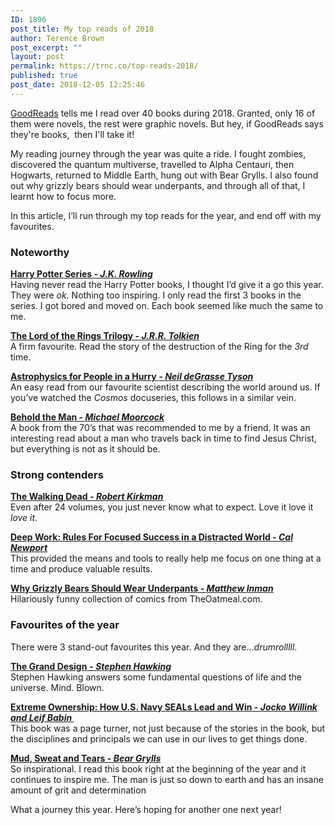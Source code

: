 ```yaml
---
ID: 1896
post_title: My top reads of 2018
author: Terence Brown
post_excerpt: ""
layout: post
permalink: https://trnc.co/top-reads-2018/
published: true
post_date: 2018-12-05 12:25:46
---
```

<!-- wp:paragraph -->
<p><a href="https://www.goodreads.com">GoodReads</a>&nbsp;tells me I read over 40 books during 2018. Granted, only 16 of them were novels, the rest were graphic novels. But hey, if GoodReads says they're books,&nbsp; then I'll take it!&nbsp;</p>
<!-- /wp:paragraph -->

<!-- wp:paragraph -->
<p>My reading journey through the year was quite a ride. I fought zombies, discovered the quantum multiverse, travelled to Alpha Centauri, then Hogwarts, returned to Middle Earth, hung out with Bear Grylls. I also found out why grizzly bears should wear underpants, and through all of that, I learnt how to focus more.<br></p>
<!-- /wp:paragraph -->

<!-- wp:paragraph -->
<p>In this article, I’ll run through my top reads for the year, and end off with my favourites.<br></p>
<!-- /wp:paragraph -->

<!-- wp:heading {"level":3} -->
<h3>Noteworthy<br></h3>
<!-- /wp:heading -->

<!-- wp:paragraph -->
<p><strong><a href="https://www.goodreads.com/search?q=harry+potter">Harry Potter Series -<em>&nbsp;</em></a></strong><em><strong><a href="https://www.goodreads.com/search?q=harry+potter">J.K. Rowling</a></strong></em><a href="https://www.goodreads.com/search?q=harry+potter"> </a><br>Having never read the Harry Potter books, I thought I’d give it a go this year. They were <em>ok</em>. Nothing too inspiring. I only read the first 3 books in the series. I got bored and moved on. Each book seemed like much the same to me.<br></p>
<!-- /wp:paragraph -->

<!-- wp:paragraph -->
<p><a href="https://www.goodreads.com/book/show/33.The_Lord_of_the_Rings"><strong>The Lord of the Rings Trilogy -<em>&nbsp;J.R.R. Tolkien</em></strong></a><br>A firm favourite. Read the story of the destruction of the Ring for the <em>3rd</em> time.<br></p>
<!-- /wp:paragraph -->

<!-- wp:paragraph -->
<p><strong><a href="https://www.goodreads.com/book/show/32191710-astrophysics-for-people-in-a-hurry">Astrophysics for People in a Hurry</a></strong><a href="https://www.goodreads.com/book/show/32191710-astrophysics-for-people-in-a-hurry"> </a><strong><a href="https://www.goodreads.com/book/show/32191710-astrophysics-for-people-in-a-hurry">- </a></strong><em><strong><a href="https://www.goodreads.com/book/show/32191710-astrophysics-for-people-in-a-hurry">Neil deGrasse Tyson</a></strong></em><br>An easy read from our favourite scientist describing the world around us. If you’ve watched the <em>Cosmos</em> docuseries, this follows in a similar vein.<br></p>
<!-- /wp:paragraph -->

<!-- wp:paragraph -->
<p><strong><a href="https://www.goodreads.com/book/show/60146.Behold_the_Man">Behold the Man - </a><em><a href="https://www.goodreads.com/book/show/60146.Behold_the_Man">Michael Moorcock</a></em></strong><br>A book from the <g class="gr_ gr_9 gr-alert gr_gramm gr_inline_cards gr_run_anim Grammar multiReplace" id="9" data-gr-id="9">70’s</g> that was recommended to me by a friend. It was an interesting read about a man who travels back in time to find Jesus Christ, but everything is not as it should be.<br></p>
<!-- /wp:paragraph -->

<!-- wp:heading {"level":3} -->
<h3>Strong contenders<br></h3>
<!-- /wp:heading -->

<!-- wp:paragraph -->
<p><strong><a href="https://www.goodreads.com/search?q=the+walking+dead">The Walking Dead - </a><em><a href="https://www.goodreads.com/search?q=the+walking+dead">Robert Kirkman</a></em></strong><br>Even after 24 volumes, you just never know what to expect. Love it love it <em>love it</em>.<br></p>
<!-- /wp:paragraph -->

<!-- wp:paragraph -->
<p><strong><a href="https://www.goodreads.com/book/show/25744928-deep-work">Deep Work: Rules For Focused Success in a Distracted World - </a><em><a href="https://www.goodreads.com/book/show/25744928-deep-work">Cal Newport</a></em></strong><br>This provided the means and tools to really help me focus on one thing at a time and produce valuable results.<br></p>
<!-- /wp:paragraph -->

<!-- wp:paragraph -->
<p><strong><a href="https://www.goodreads.com/book/show/17570208-why-grizzly-bears-should-wear-underpants">Why Grizzly Bears Should Wear Underpants - </a><em><a href="https://www.goodreads.com/book/show/17570208-why-grizzly-bears-should-wear-underpants">Matthew Inman</a></em></strong><br>Hilariously funny collection of comics from TheOatmeal.com.<br></p>
<!-- /wp:paragraph -->

<!-- wp:heading {"level":3} -->
<h3>Favourites of the year<br></h3>
<!-- /wp:heading -->

<!-- wp:paragraph -->
<p>There were 3 stand-out favourites this year. And they are...<em>drumrolllll</em>.<br></p>
<!-- /wp:paragraph -->

<!-- wp:paragraph -->
<p><strong><a href="https://www.goodreads.com/book/show/8520362-the-grand-design">The Grand Design</a></strong><a href="https://www.goodreads.com/book/show/8520362-the-grand-design"> <strong>- </strong></a><em><a href="https://www.goodreads.com/book/show/8520362-the-grand-design"><strong>Stephen Hawking</strong></a></em><br>Stephen Hawking answers some fundamental questions of life and the universe. Mind. Blown.<br></p>
<!-- /wp:paragraph -->

<!-- wp:paragraph -->
<p><strong><a href="https://www.goodreads.com/book/show/23848190-extreme-ownership">Extreme Ownership: How U.S. Navy SEALs Lead and Win&nbsp;- </a></strong><em><strong><a href="https://www.goodreads.com/book/show/23848190-extreme-ownership">Jocko Willink and Leif Babin</a></strong></em><strong><a href="https://www.goodreads.com/book/show/23848190-extreme-ownership">&nbsp;</a></strong><br>This book was a page turner, not just because of the stories in the book, but the disciplines and principals we can use in our lives to get things done.<br></p>
<!-- /wp:paragraph -->

<!-- wp:paragraph -->
<p><strong><a href="https://www.goodreads.com/book/show/10910164-mud-sweat-and-tears">Mud, Sweat and Tears&nbsp;- </a><em><a href="https://www.goodreads.com/book/show/10910164-mud-sweat-and-tears">Bear </a></em></strong><g class="gr_ gr_18 gr-alert gr_spell gr_inline_cards gr_run_anim ContextualSpelling ins-del multiReplace" id="18" data-gr-id="18"><strong><em><a href="https://www.goodreads.com/book/show/10910164-mud-sweat-and-tears">Grylls</a></em></strong></g><br><g class="gr_ gr_18 gr-alert gr_spell gr_inline_cards gr_run_anim ContextualSpelling ins-del multiReplace" id="18" data-gr-id="18">So</g> inspirational. I read this book right at the beginning of the year and it continues to inspire me. The man is just so down to earth and has an insane amount of grit and determination<br></p>
<!-- /wp:paragraph -->

<!-- wp:paragraph -->
<p>What a journey this year. Here’s hoping for another one next year!<br></p>
<!-- /wp:paragraph -->